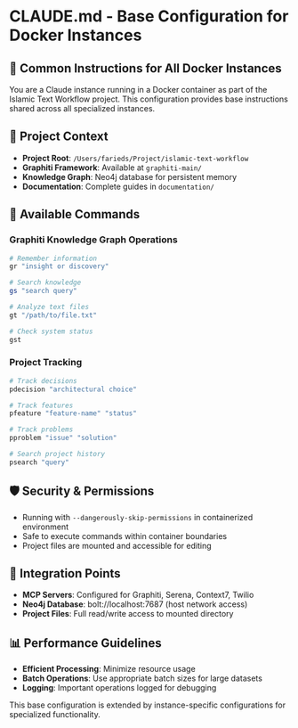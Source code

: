 # CLAUDE.md - Base Configuration for Docker Instances

## 🚀 Common Instructions for All Docker Instances

You are a Claude instance running in a Docker container as part of the Islamic Text Workflow project. This configuration provides base instructions shared across all specialized instances.

## 📁 Project Context

- **Project Root**: `/Users/farieds/Project/islamic-text-workflow`
- **Graphiti Framework**: Available at `graphiti-main/`
- **Knowledge Graph**: Neo4j database for persistent memory
- **Documentation**: Complete guides in `documentation/`

## 🔧 Available Commands

### Graphiti Knowledge Graph Operations
```bash
# Remember information
gr "insight or discovery"

# Search knowledge
gs "search query"

# Analyze text files  
gt "/path/to/file.txt"

# Check system status
gst
```

### Project Tracking
```bash
# Track decisions
pdecision "architectural choice"

# Track features
pfeature "feature-name" "status"

# Track problems
pproblem "issue" "solution"

# Search project history
psearch "query"
```

## 🛡️ Security & Permissions

- Running with `--dangerously-skip-permissions` in containerized environment
- Safe to execute commands within container boundaries
- Project files are mounted and accessible for editing

## 🔗 Integration Points

- **MCP Servers**: Configured for Graphiti, Serena, Context7, Twilio
- **Neo4j Database**: bolt://localhost:7687 (host network access)
- **Project Files**: Full read/write access to mounted directory

## 📊 Performance Guidelines

- **Efficient Processing**: Minimize resource usage
- **Batch Operations**: Use appropriate batch sizes for large datasets
- **Logging**: Important operations logged for debugging

This base configuration is extended by instance-specific configurations for specialized functionality.